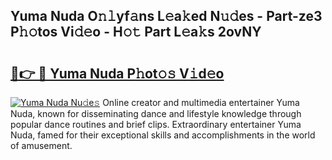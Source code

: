 ## Yuma Nuda O𝚗𝚕yf𝚊ns L𝚎a𝚔ed N𝚞𝚍es - Part-ze3 P𝚑𝚘tos Vi𝚍𝚎o - H𝚘𝚝 Part L𝚎a𝚔s 2ovNY

# <h2><a href="http://kf8q94c.oniu.top/?m=Yuma+Nuda">🔗👉 🔴 Yuma Nuda P𝚑ot𝚘𝚜 V𝚒d𝚎o</a></h2>

[![Yuma Nuda Nu𝚍e𝚜](https://i.imgur.com/0qMVB7G.gif)](http://kf8q94c.oniu.top/?m=Yuma+Nuda)
Online creator and multimedia entertainer Yuma Nuda, known for disseminating dance and lifestyle knowledge through popular dance routines and brief clips. Extraordinary entertainer Yuma Nuda, famed for their exceptional skills and accomplishments in the world of amusement.  
